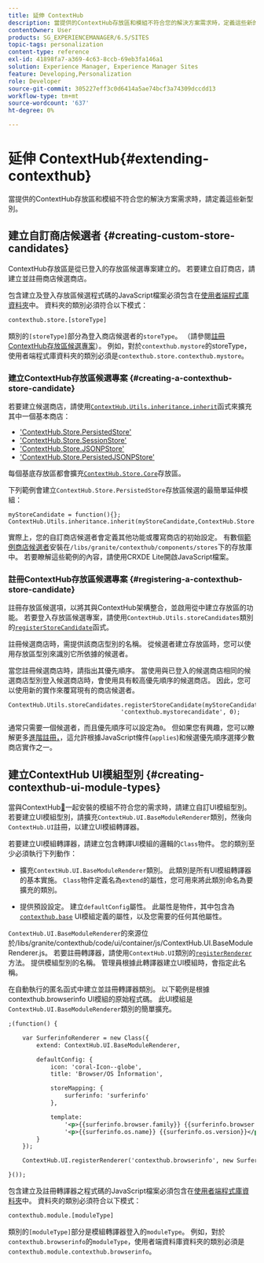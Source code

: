 ```yaml
---
title: 延伸 ContextHub
description: 當提供的ContextHub存放區和模組不符合您的解決方案需求時，定義這些新的型別
contentOwner: User
products: SG_EXPERIENCEMANAGER/6.5/SITES
topic-tags: personalization
content-type: reference
exl-id: 41898fa7-a369-4c63-8ccb-69eb3fa146a1
solution: Experience Manager, Experience Manager Sites
feature: Developing,Personalization
role: Developer
source-git-commit: 305227eff3c0d6414a5ae74bcf3a74309dccdd13
workflow-type: tm+mt
source-wordcount: '637'
ht-degree: 0%

---
```


# 延伸 ContextHub{#extending-contexthub}

當提供的ContextHub存放區和模組不符合您的解決方案需求時，請定義這些新型別。

## 建立自訂商店候選者 {#creating-custom-store-candidates}

ContextHub存放區是從已登入的存放區候選專案建立的。 若要建立自訂商店，請建立並註冊商店候選商店。

包含建立及登入存放區候選程式碼的JavaScript檔案必須包含在[使用者端程式庫資料夾](/help/sites-developing/clientlibs.md#creating-client-library-folders)中。 資料夾的類別必須符合以下模式：

```xml
contexthub.store.[storeType]
```

類別的`[storeType]`部分為登入商店候選者的`storeType`。 （請參閱[註冊ContextHub存放區候選專案](/help/sites-developing/ch-extend.md#registering-a-contexthub-store-candidate)）。 例如，對於`contexthub.mystore`的storeType，使用者端程式庫資料夾的類別必須是`contexthub.store.contexthub.mystore`。

### 建立ContextHub存放區候選專案 {#creating-a-contexthub-store-candidate}

若要建立候選商店，請使用[`ContextHub.Utils.inheritance.inherit`](/help/sites-developing/contexthub-api.md#inherit-child-parent)函式來擴充其中一個基本商店：

* [&#39;ContextHub.Store.PersistedStore&#39;](/help/sites-developing/contexthub-api.md#contexthub-store-persistedstore)
* [&#39;ContextHub.Store.SessionStore&#39;](/help/sites-developing/contexthub-api.md#contexthub-store-sessionstore)
* [&#39;ContextHub.Store.JSONPStore&#39;](/help/sites-developing/contexthub-api.md#contexthub-store-jsonpstore)
* [&#39;ContextHub.Store.PersistedJSONPStore&#39;](/help/sites-developing/contexthub-api.md#contexthub-store-persistedjsonpstore)

每個基底存放區都會擴充[`ContextHub.Store.Core`](/help/sites-developing/contexthub-api.md#contexthub-store-core)存放區。

下列範例會建立`ContextHub.Store.PersistedStore`存放區候選的最簡單延伸模組：

```
myStoreCandidate = function(){};
ContextHub.Utils.inheritance.inherit(myStoreCandidate,ContextHub.Store.PersistedStore);
```

實際上，您的自訂商店候選者會定義其他功能或覆寫商店的初始設定。 有數個[範例商店候選者](/help/sites-developing/ch-samplestores.md)安裝在`/libs/granite/contexthub/components/stores`下的存放庫中。 若要瞭解這些範例的內容，請使用CRXDE Lite開啟JavaScript檔案。

### 註冊ContextHub存放區候選專案 {#registering-a-contexthub-store-candidate}

註冊存放區候選項，以將其與ContextHub架構整合，並啟用從中建立存放區的功能。 若要登入存放區候選專案，請使用`ContextHub.Utils.storeCandidates`類別的[`registerStoreCandidate`](/help/sites-developing/contexthub-api.md#registerstorecandidate-store-storetype-priority-applies)函式。

註冊候選商店時，需提供該商店型別的名稱。 從候選者建立存放區時，您可以使用存放區型別來識別它所依據的候選者。

當您註冊候選商店時，請指出其優先順序。 當使用與已登入的候選商店相同的候選商店型別登入候選商店時，會使用具有較高優先順序的候選商店。 因此，您可以使用新的實作來覆寫現有的商店候選者。

```
ContextHub.Utils.storeCandidates.registerStoreCandidate(myStoreCandidate,
                                'contexthub.mystorecandidate', 0);
```

通常只需要一個候選者，而且優先順序可以設定為`0`。 但如果您有興趣，您可以瞭解更多[進階註冊，](/help/sites-developing/contexthub-api.md#registerstorecandidate-store-storetype-priority-applies)，這允許根據JavaScript條件(`applies`)和候選優先順序選擇少數商店實作之一。

## 建立ContextHub UI模組型別 {#creating-contexthub-ui-module-types}

當與ContextHub[&#128279;](/help/sites-developing/ch-samplemodules.md)一起安裝的模組不符合您的需求時，請建立自訂UI模組型別。 若要建立UI模組型別，請擴充`ContextHub.UI.BaseModuleRenderer`類別，然後向`ContextHub.UI`註冊，以建立UI模組轉譯器。

若要建立UI模組轉譯器，請建立包含轉譯UI模組的邏輯的`Class`物件。 您的類別至少必須執行下列動作：

* 擴充`ContextHub.UI.BaseModuleRenderer`類別。 此類別是所有UI模組轉譯器的基本實施。 `Class`物件定義名為`extend`的屬性，您可用來將此類別命名為要擴充的類別。

* 提供預設設定。 建立`defaultConfig`屬性。 此屬性是物件，其中包含為[`contexthub.base`](/help/sites-developing/ch-samplemodules.md#contexthub-base-ui-module-type) UI模組定義的屬性，以及您需要的任何其他屬性。

`ContextHub.UI.BaseModuleRenderer`的來源位於/libs/granite/contexthub/code/ui/container/js/ContextHub.UI.BaseModuleRenderer.js。 若要註冊轉譯器，請使用`ContextHub.UI`類別的[`registerRenderer`](/help/sites-developing/contexthub-api.md#registerrenderer-moduletype-renderer-dontrender)方法。 提供模組型別的名稱。 管理員根據此轉譯器建立UI模組時，會指定此名稱。

在自動執行的匿名函式中建立並註冊轉譯器類別。 以下範例是根據contexthub.browserinfo UI模組的原始程式碼。 此UI模組是`ContextHub.UI.BaseModuleRenderer`類別的簡單擴充。

```xml
;(function() {

    var SurferinfoRenderer = new Class({
        extend: ContextHub.UI.BaseModuleRenderer,

        defaultConfig: {
            icon: 'coral-Icon--globe',
            title: 'Browser/OS Information',

            storeMapping: {
                surferinfo: 'surferinfo'
            },

            template:
                '<p>{{surferinfo.browser.family}} {{surferinfo.browser.version}}</p>' +
                '<p>{{surferinfo.os.name}} {{surferinfo.os.version}}</p>'
        }
    });

    ContextHub.UI.registerRenderer('contexthub.browserinfo', new SurferinfoRenderer());

}());
```

包含建立及註冊轉譯器之程式碼的JavaScript檔案必須包含在[使用者端程式庫資料夾](/help/sites-developing/clientlibs.md#creating-client-library-folders)中。 資料夾的類別必須符合以下模式：

```xml
contexthub.module.[moduleType]
```

類別的`[moduleType]`部分是模組轉譯器登入的`moduleType`。 例如，對於`contexthub.browserinfo`的`moduleType`，使用者端資料庫資料夾的類別必須是`contexthub.module.contexthub.browserinfo`。
